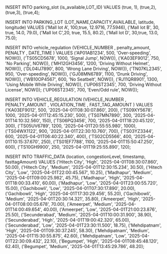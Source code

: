 INSERT INTO parking_slot (is_available,LOT_ID)
VALUES
(true, 1),
(true,2),
(true,3),
(true,4);

INSERT INTO PARKING_LOT (LOT_NAME,CAPACITY,AVAILABLE, latitude, longitude)
VALUES
('Mall lot A', 100,true, 12.9716, 77.5946),
('Mall lot B', 30, true, 14.0, 79.0),
('Mall lot C',20, true, 15.5, 80.2),
('Mall lot D', 30,true, 13.0, 75.0);

INSERT INTO vehicle_regulation (VEHICLE_NUMBER , penalty_amount, PENALTY , DATE_TIME ) VALUES
('AP01AB1234', 500, 'Over-speeding', NOW()),
('TS05CD5678', 1000, 'Signal Jump', NOW()),
('KA03EF9012', 750, 'No Parking', NOW()),
('MH12GH3456', 1200, 'Driving Without Helmet', NOW()),
('DL04IJ7890', 800, 'Wrong Lane Driving', NOW()),
('TN07KL2345', 950, 'Over-speeding', NOW()),
('GJ08MN6789', 1100, 'Drunk Driving', NOW()),
('WB10OP4567', 600, 'No Seatbelt', NOW()),
('RJ11QR8901', 1300, 'Using Mobile While Driving', NOW()),
('UP06ST2345', 700, 'Driving Without License', NOW());
('UP06ST2345', 700, 'Even/Odd rule', NOW());

INSERT INTO VEHICLE_REGULATION (VEHICLE_NUMBER , PENALTY_AMOUNT , VIOLATION_TIME , FAST_TAG_AMOUNT ) VALUES
('KA03EF9012', 500, '2025-04-01T08:30:07.860', 200),
('TS09XY5678', 1000, '2025-04-01T12:45:15.230', 500),
('TS07MN7890', 300, '2025-04-01T14:10:32.560', 150),
('TS06PQ3456', 700, '2025-04-01T18:20:45.120', 300),
('TS05UV6789', 1200, '2025-04-01T20:55:55.980', 1000),
('TS04WX1122', 900, '2025-04-01T22:30:10.760', 700),
('TS03YZ3344', 600, '2025-04-01T06:40:22.340', 400),
('TS02CD5566', 400, '2025-04-01T10:15:37.670', 250),
('TS01EF7788', 1100, '2025-04-01T15:50:47.250', 600),
('TS10GH9900', 250, '2025-04-01T19:25:55.890', 120);

INSERT INTO TRAFFIC_DATA (location, congestionLevel, timestamp, fasttagAmount) VALUES
('Hitech City', 'High', '2025-04-01T08:30:07.860', 50.00),
('Hitech City', 'Medium', '2025-04-01T12:30:15.234', 30.50),
('Hitech City', 'Low', '2025-04-01T22:00:45.567', 10.25),
('Madhapur', 'Medium', '2025-04-01T09:00:25.982', 45.75),
('Madhapur', 'High', '2025-04-01T18:00:33.410', 60.00),
('Madhapur', 'Low', '2025-04-01T23:00:55.720', 15.00),
('Gachibowli', 'Low', '2025-04-01T07:30:17.890', 20.00),
('Gachibowli', 'High', '2025-04-01T17:30:29.456', 55.20),
('Gachibowli', 'Medium', '2025-04-01T20:30:14.321', 35.80),
('Ameerpet', 'High', '2025-04-01T08:00:05.678', 70.00),
('Ameerpet', 'Medium', '2025-04-01T14:00:49.654', 40.00),
('Ameerpet', 'Low', '2025-04-01T21:00:23.876', 25.50),
('Secunderabad', 'Medium', '2025-04-01T10:00:31.900', 38.90),
('Secunderabad', 'High', '2025-04-01T19:00:42.320', 65.00),
('Secunderabad', 'Low', '2025-04-01T23:30:11.500', 18.75),
('Mehdipatnam', 'High', '2025-04-01T09:30:37.245', 58.30),
('Mehdipatnam', 'Medium', '2025-04-01T15:30:55.875', 42.60),
('Mehdipatnam', 'Low', '2025-04-01T22:30:09.432', 22.10),
('Begumpet', 'High', '2025-04-01T08:45:48.120', 62.40),
('Begumpet', 'Medium', '2025-04-01T13:45:29.786', 48.20);
